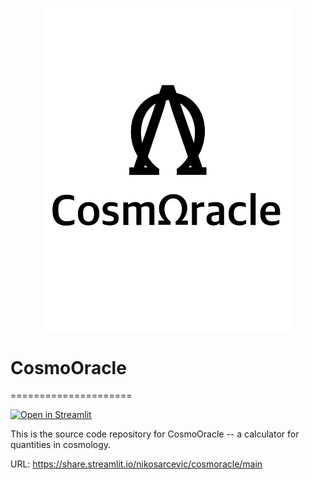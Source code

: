 <p align="center">
<img width="400px" src="https://github.com/nikosarcevic/CosmOracle/blob/main/images/LogowName.png"/>
</p>

# CosmoOracle

=====================


[![Open in Streamlit](https://static.streamlit.io/badges/streamlit_badge_black_white.svg)](https://share.streamlit.io/nikosarcevic/cosmoracle/main)

This is the source code repository for CosmoOracle -- a calculator for quantities in cosmology.

URL: https://share.streamlit.io/nikosarcevic/cosmoracle/main
